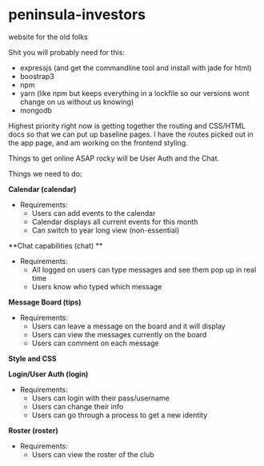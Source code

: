 # peninsula-investors
website for the old folks

Shit you will probably need for this:
- expressjs (and get the commandline tool and install with jade for html)
- boostrap3
- npm
- yarn (like npm but keeps everything in a lockfile so our versions wont change on us without us knowing)
- mongodb


Highest priority right now is getting together the routing and CSS/HTML docs so that we can
put up baseline pages. I have the routes picked out in the app page, and am working on the frontend styling.

Things to get online ASAP rocky will be User Auth and the Chat. 

Things we need to do:

**Calendar (calendar)**
- Requirements:
    - Users can add events to the calendar
    - Calendar displays all current events for this month
    - Can switch to year long view (non-essential)

**Chat capabilities (chat) **
 - Requirements:
    - All logged on users can type messages and see them pop up in real time
    - Users know who typed which message

**Message Board (tips)**
  - Requirements:
    - Users can leave a message on the board and it will display
    - Users can view the messages currently on the board
    - Users can comment on each message

**Style and CSS**

**Login/User Auth (login)**
  - Requirements:
    - Users can login with their pass/username
    - Users can change their info
    - Users can go through a process to get a new identity    

**Roster (roster)**
  - Requirements:
    - Users can view the roster of the club
